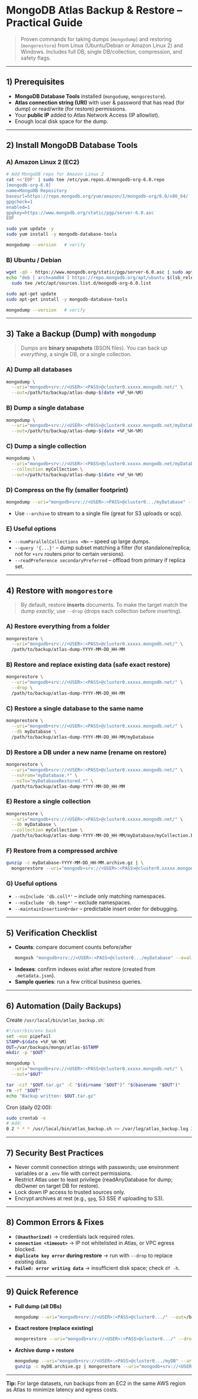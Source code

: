 # MongoDB Atlas Backup & Restore – Practical Guide

> Proven commands for taking dumps (`mongodump`) and restoring (`mongorestore`) from Linux (Ubuntu/Debian or Amazon Linux 2) and Windows. Includes full DB, single DB/collection, compression, and safety flags.

---

## 1) Prerequisites
- **MongoDB Database Tools** installed (`mongodump`, `mongorestore`).
- **Atlas connection string (URI)** with user & password that has read (for dump) or read/write (for restore) permissions.
- Your **public IP** added to Atlas Network Access (IP allowlist).
- Enough local disk space for the dump.

---

## 2) Install MongoDB Database Tools

### A) Amazon Linux 2 (EC2)
```bash
# Add MongoDB repo for Amazon Linux 2
cat <<'EOF' | sudo tee /etc/yum.repos.d/mongodb-org-6.0.repo
[mongodb-org-6.0]
name=MongoDB Repository
baseurl=https://repo.mongodb.org/yum/amazon/2/mongodb-org/6.0/x86_64/
gpgcheck=1
enabled=1
gpgkey=https://www.mongodb.org/static/pgp/server-6.0.asc
EOF

sudo yum update -y
sudo yum install -y mongodb-database-tools

mongodump --version   # verify
```

### B) Ubuntu / Debian
```bash
wget -qO - https://www.mongodb.org/static/pgp/server-6.0.asc | sudo apt-key add -
echo "deb [ arch=amd64 ] https://repo.mongodb.org/apt/ubuntu $(lsb_release -sc)/mongodb-org/6.0 multiverse" | \
  sudo tee /etc/apt/sources.list.d/mongodb-org-6.0.list

sudo apt-get update
sudo apt-get install -y mongodb-database-tools

mongodump --version   # verify
```

---

## 3) Take a Backup (Dump) with `mongodump`
> Dumps are **binary snapshots** (BSON files). You can back up *everything*, a single DB, or a single collection.

### A) Dump all databases
```bash
mongodump \
  --uri="mongodb+srv://<USER>:<PASS>@cluster0.xxxxx.mongodb.net/" \
  --out=/path/to/backup/atlas-dump-$(date +%F_%H-%M)
```

### B) Dump a single database
```bash
mongodump \
  --uri="mongodb+srv://<USER>:<PASS>@cluster0.xxxxx.mongodb.net/myDatabase" \
  --out=/path/to/backup/atlas-dump-$(date +%F_%H-%M)
```

### C) Dump a single collection
```bash
mongodump \
  --uri="mongodb+srv://<USER>:<PASS>@cluster0.xxxxx.mongodb.net/myDatabase" \
  --collection myCollection \
  --out=/path/to/backup/atlas-dump-$(date +%F_%H-%M)
```

### D) Compress on the fly (smaller footprint)
```bash
mongodump --uri="mongodb+srv://<USER>:<PASS>@cluster0.../myDatabase" --archive | gzip > myDatabase-$(date +%F_%H-%M).archive.gz
```
- Use `--archive` to stream to a single file (great for S3 uploads or scp).

### E) Useful options
- `--numParallelCollections <N>` – speed up large dumps.
- `--query '{...}'` – dump subset matching a filter (for standalone/replica; not for `+srv` routers prior to certain versions).
- `--readPreference secondaryPreferred` – offload from primary if replica set.

---

## 4) Restore with `mongorestore`
> By default, restore **inserts** documents. To make the target match the dump *exactly*, use `--drop` (drops each collection before inserting).

### A) Restore everything from a folder
```bash
mongorestore \
  --uri="mongodb+srv://<USER>:<PASS>@cluster0.xxxxx.mongodb.net/" \
  /path/to/backup/atlas-dump-YYYY-MM-DD_HH-MM
```

### B) Restore and replace existing data (safe exact restore)
```bash
mongorestore \
  --uri="mongodb+srv://<USER>:<PASS>@cluster0.xxxxx.mongodb.net/" \
  --drop \
  /path/to/backup/atlas-dump-YYYY-MM-DD_HH-MM
```

### C) Restore a single database to the same name
```bash
mongorestore \
  --uri="mongodb+srv://<USER>:<PASS>@cluster0.xxxxx.mongodb.net/" \
  --db myDatabase \
  /path/to/backup/atlas-dump-YYYY-MM-DD_HH-MM/myDatabase
```

### D) Restore a DB under a **new name** (rename on restore)
```bash
mongorestore \
  --uri="mongodb+srv://<USER>:<PASS>@cluster0.xxxxx.mongodb.net/" \
  --nsFrom="myDatabase.*" \
  --nsTo="myDatabaseRestored.*" \
  /path/to/backup/atlas-dump-YYYY-MM-DD_HH-MM
```

### E) Restore a single collection
```bash
mongorestore \
  --uri="mongodb+srv://<USER>:<PASS>@cluster0.xxxxx.mongodb.net/" \
  --db myDatabase \
  --collection myCollection \
  /path/to/backup/atlas-dump-YYYY-MM-DD_HH-MM/myDatabase/myCollection.bson
```

### F) Restore from a compressed archive
```bash
gunzip -c myDatabase-YYYY-MM-DD_HH-MM.archive.gz | \
  mongorestore --uri="mongodb+srv://<USER>:<PASS>@cluster0.xxxxx.mongodb.net/" --archive --drop
```

### G) Useful options
- `--nsInclude 'db.coll*'` – include only matching namespaces.
- `--nsExclude 'db.temp*'` – exclude namespaces.
- `--maintainInsertionOrder` – predictable insert order for debugging.

---

## 5) Verification Checklist
- **Counts**: compare document counts before/after
  ```bash
  mongosh "mongodb+srv://<USER>:<PASS>@cluster0.../myDatabase" --eval 'db.myCollection.countDocuments()'
  ```
- **Indexes**: confirm indexes exist after restore (created from `.metadata.json`).
- **Sample queries**: run a few critical business queries.

---

## 6) Automation (Daily Backups)
Create `/usr/local/bin/atlas_backup.sh`:
```bash
#!/usr/bin/env bash
set -euo pipefail
STAMP=$(date +%F_%H-%M)
OUT=/var/backups/mongo/atlas-$STAMP
mkdir -p "$OUT"

mongodump \
  --uri="mongodb+srv://<USER>:<PASS>@cluster0.xxxxx.mongodb.net/" \
  --out="$OUT"

tar -czf "$OUT.tar.gz" -C "$(dirname "$OUT")" "$(basename "$OUT")"
rm -rf "$OUT"
echo "Backup written: $OUT.tar.gz"
```

Cron (daily 02:00):
```bash
sudo crontab -e
# Add:
0 2 * * * /usr/local/bin/atlas_backup.sh >> /var/log/atlas_backup.log 2>&1
```

---

## 7) Security Best Practices
- Never commit connection strings with passwords; use environment variables or a `.env` file with correct permissions.
- Restrict Atlas user to least privilege (readAnyDatabase for dump; dbOwner on target DB for restore).
- Lock down IP access to trusted sources only.
- Encrypt archives at rest (e.g., `gpg`, S3 SSE if uploading to S3).

---

## 8) Common Errors & Fixes
- **`(Unauthorized)`** → credentials lack required roles.
- **`connection <timeout>`** → IP not whitelisted in Atlas, or VPC egress blocked.
- **`duplicate key error` during restore** → run with `--drop` to replace existing data.
- **`Failed: error writing data`** → insufficient disk space; check `df -h`.

---

## 9) Quick Reference
- **Full dump (all DBs)**
  ```bash
  mongodump --uri="mongodb+srv://<USER>:<PASS>@cluster0.../" --out=/backups/atlas-$(date +%F_%H-%M)
  ```
- **Exact restore (replace existing)**
  ```bash
  mongorestore --uri="mongodb+srv://<USER>:<PASS>@cluster0.../" --drop /backups/atlas-YYYY-MM-DD_HH-MM
  ```
- **Archive dump + restore**
  ```bash
  mongodump --uri="mongodb+srv://<USER>:<PASS>@cluster0.../myDB" --archive | gzip > myDB.archive.gz
  gunzip -c myDB.archive.gz | mongorestore --uri="mongodb+srv://<USER>:<PASS>@cluster0.../" --archive --drop
  ```

---

**Tip:** For large datasets, run backups from an EC2 in the same AWS region as Atlas to minimize latency and egress costs.


